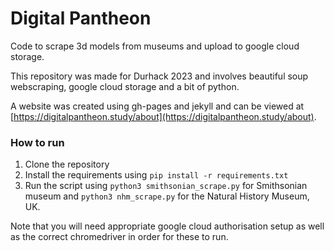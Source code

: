 # Digital Pantheon

Code to scrape 3d models from museums and upload to google cloud storage. 

This repository was made for Durhack 2023 and involves beautiful soup webscraping, google cloud storage and a bit of python.

A website was created using gh-pages and jekyll and can be viewed at [https://digitalpantheon.study/about](https://digitalpantheon.study/about). 

### How to run

1. Clone the repository
2. Install the requirements using `pip install -r requirements.txt`
3. Run the script using `python3 smithsonian_scrape.py` for Smithsonian museum and `python3 nhm_scrape.py` for the Natural History Museum, UK.

Note that you will need appropriate google cloud authorisation setup as well as the correct chromedriver in order for these to run.
